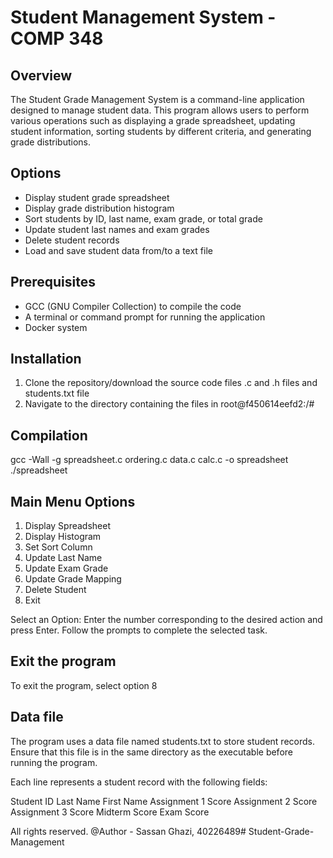 # Student Management System - COMP 348

## Overview

The Student Grade Management System is a command-line application designed to manage student data. This program allows users to perform various operations such as displaying a grade spreadsheet, updating student information, sorting students by different criteria, and generating grade distributions.

## Options

- Display student grade spreadsheet
- Display grade distribution histogram
- Sort students by ID, last name, exam grade, or total grade
- Update student last names and exam grades
- Delete student records
- Load and save student data from/to a text file

## Prerequisites

- GCC (GNU Compiler Collection) to compile the code
- A terminal or command prompt for running the application
- Docker system

## Installation

1. Clone the repository/download the source code files .c and .h files and students.txt file
2. Navigate to the directory containing the files in root@f450614eefd2:/#

## Compilation

gcc -Wall -g spreadsheet.c ordering.c data.c calc.c -o spreadsheet
./spreadsheet

## Main Menu Options
1. Display Spreadsheet
2. Display Histogram
3. Set Sort Column
4. Update Last Name
5. Update Exam Grade
6. Update Grade Mapping
7. Delete Student
8. Exit

Select an Option: 
Enter the number corresponding to the desired action and press Enter.
Follow the prompts to complete the selected task.

## Exit the program
To exit the program, select option 8

## Data file
The program uses a data file named students.txt to store student records. Ensure that this file is in the same directory as the executable before running the program.

Each line represents a student record with the following fields:

Student ID
Last Name
First Name
Assignment 1 Score
Assignment 2 Score
Assignment 3 Score
Midterm Score
Exam Score

All rights reserved. 
@Author - Sassan Ghazi, 40226489#   S t u d e n t - G r a d e - M a n a g e m e n t 
 
 
